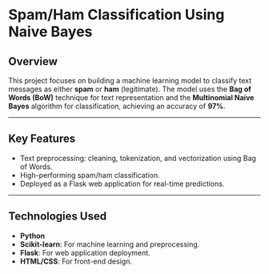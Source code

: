 # **Spam/Ham Classification Using Naive Bayes**

## **Overview**
This project focuses on building a machine learning model to classify text messages as either **spam** or **ham** (legitimate). The model uses the **Bag of Words (BoW)** technique for text representation and the **Multinomial Naive Bayes** algorithm for classification, achieving an accuracy of **97%**.

---

## **Key Features**
- Text preprocessing: cleaning, tokenization, and vectorization using Bag of Words.
- High-performing spam/ham classification.
- Deployed as a Flask web application for real-time predictions.

---

## **Technologies Used**
- **Python**
- **Scikit-learn**: For machine learning and preprocessing.
- **Flask**: For web application deployment.
- **HTML/CSS**: For front-end design.
